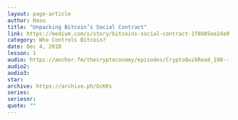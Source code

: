 ```yaml
---
layout: page-article
author: Hasu
title: "Unpacking Bitcoin’s Social Contract"
link: https://medium.com/s/story/bitcoins-social-contract-1f8b05ee24a9
category: Who Controls Bitcoin?
date: Dec 4, 2018
lesson: 1
audio: https://anchor.fm/thecryptoconomy/episodes/CryptoQuikRead_198---Unpacking-Bitcoins-Social-Contract-Hasu-e2oct5/a-a7k54h
audio2: 
audio3: 
star: 
archive: https://archive.ph/OcKKs
series: 
seriesnr: 
quote: ""
---
```

